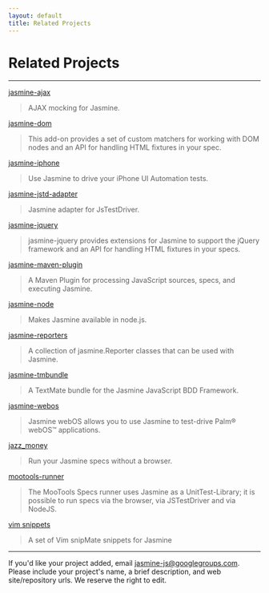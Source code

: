 ```yaml
---
layout: default
title: Related Projects
---
```


# Related Projects

----

[jasmine-ajax](http://github.com/pivotal/jasmine-ajax)
> AJAX mocking for Jasmine.

[jasmine-dom](https://github.com/jeffwatkins/jasmine-dom)
> This add-on provides a set of custom matchers for working with DOM nodes and an API for handling HTML fixtures in your spec.

[jasmine-iphone](http://github.com/pivotal/jasmine-iphone)
> Use Jasmine to drive your iPhone UI Automation tests.

[jasmine-jstd-adapter](http://github.com/ibolmo/jasmine-jstd-adapter)
> Jasmine adapter for JsTestDriver.

[jasmine-jquery](http://github.com/velesin/jasmine-jquery)
> jasmine-jquery provides extensions for Jasmine to support the jQuery framework and an API for handling HTML fixtures in your specs.

[jasmine-maven-plugin](http://github.com/searls/jasmine-maven-plugin)
> A Maven Plugin for processing JavaScript sources, specs, and executing Jasmine.

[jasmine-node](http://github.com/mhevery/jasmine-node)
> Makes Jasmine available in node.js.

[jasmine-reporters](http://github.com/larrymyers/jasmine-reporters)
> A collection of jasmine.Reporter classes that can be used with Jasmine.

[jasmine-tmbundle](http://github.com/pivotal/jasmine-tmbundle)
> A TextMate bundle for the Jasmine JavaScript BDD Framework.

[jasmine-webos](http://pivotal.github.com/jasmine-webos/)
> Jasmine webOS allows you to use Jasmine to test-drive Palm&reg; webOS&trade; applications.

[jazz_money](http://github.com/pivotalexperimental/jazz_money)
> Run your Jasmine specs without a browser.

[mootools-runner](http://github.com/mootools/mootools-runner)
> The MooTools Specs runner uses Jasmine as a UnitTest-Library; it is possible to run specs via the browser, via JSTestDriver and via NodeJS.

[vim snippets](http://www.vim.org/scripts/script.php?script_id=3249)
> A set of Vim snipMate snippets for Jasmine

----

If you'd like your project added, email <a href="mailto:jasmine-js@googlegroups.com">jasmine-js@googlegroups.com</a>.
Please include your project's name, a brief description, and web site/repository urls. We reserve the right to edit.